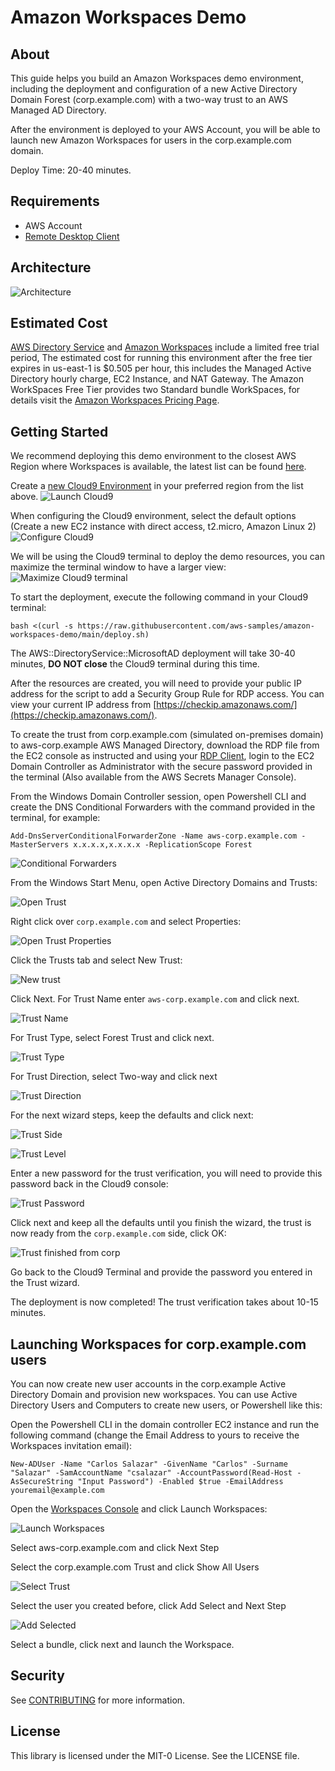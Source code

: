 # Amazon Workspaces Demo

## About

This guide helps you build an Amazon Workspaces demo environment, including the deployment and configuration of a new Active Directory Domain Forest (corp.example.com) with a two-way trust to an AWS Managed AD Directory.

After the environment is deployed to your AWS Account, you will be able to launch new Amazon Workspaces for users in the corp.example.com domain.

Deploy Time: 20-40 minutes.

## Requirements

* AWS Account
* [Remote Desktop Client](https://docs.microsoft.com/en-us/windows-server/remote/remote-desktop-services/clients/remote-desktop-clients)

## Architecture

![Architecture](img/architecture-2.png)

## Estimated Cost

[AWS Directory Service](https://aws.amazon.com/directoryservice/limited-free-trial/) and [Amazon Workspaces](https://aws.amazon.com/workspaces/pricing/) include a limited free trial period, The estimated cost for running this environment after the free tier expires in us-east-1 is $0.505 per hour, this includes the Managed Active Directory hourly charge, EC2 Instance, and NAT Gateway. The Amazon WorkSpaces Free Tier provides two Standard bundle WorkSpaces, for details visit the [Amazon Workspaces Pricing Page](https://aws.amazon.com/workspaces/pricing/).

## Getting Started

We recommend deploying this demo environment to the closest AWS Region where Workspaces is available, the latest list can be found [here](https://docs.aws.amazon.com/workspaces/latest/adminguide/azs-workspaces.html).

Create a [new Cloud9 Environment](https://console.aws.amazon.com/cloud9/home) in your preferred region from the list above.
![Launch Cloud9](img/launch-cloud9-name.png)

When configuring the Cloud9 environment, select the default options (Create a new EC2 instance with direct access, t2.micro, Amazon Linux 2)
![Configure Cloud9](img/configure-cloud9-settings.png)

We will be using the Cloud9 terminal to deploy the demo resources, you can maximize the terminal window to have a larger view:
![Maximize Cloud9 terminal](img/max-cloud9-terminal.png)

To start the deployment, execute the following command in your Cloud9 terminal:
```
bash <(curl -s https://raw.githubusercontent.com/aws-samples/amazon-workspaces-demo/main/deploy.sh)
```

The AWS::DirectoryService::MicrosoftAD deployment will take 30-40 minutes, **DO NOT close** the Cloud9 terminal during this time.

After the resources are created, you will need to provide your public IP address for the script to add a Security Group Rule for RDP access. You can view your current IP address from [https://checkip.amazonaws.com/](https://checkip.amazonaws.com/).

To create the trust from corp.example.com (simulated on-premises domain) to aws-corp.example AWS Managed Directory, download the RDP file from the EC2 console as instructed and using your [RDP Client](https://docs.microsoft.com/en-us/windows-server/remote/remote-desktop-services/clients/remote-desktop-clients), login to the EC2 Domain Controller as Administrator with the secure password provided in the terminal (Also available from the AWS Secrets Manager Console).

From the Windows Domain Controller session, open Powershell CLI and create the DNS Conditional Forwarders with the command provided in the terminal, for example:
```
Add-DnsServerConditionalForwarderZone -Name aws-corp.example.com -MasterServers x.x.x.x,x.x.x.x -ReplicationScope Forest
```
![Conditional Forwarders](img/create-conditional-forwarders.png)

From the Windows Start Menu, open Active Directory Domains and Trusts:

![Open Trust](img/open-trusts.png)

Right click over ```corp.example.com``` and select Properties:

![Open Trust Properties](img/open-trust-properties.png)

Click the Trusts tab and select New Trust:

![New trust](img/new-trust.png)

Click Next. For Trust Name enter ```aws-corp.example.com``` and click next.

![Trust Name](img/trust-name.png)

For Trust Type, select Forest Trust and click next.

![Trust Type](img/trust-type.png)

For Trust Direction, select Two-way and click next

![Trust Direction](img/trust-direction.png)

For the next wizard steps, keep the defaults and click next:

![Trust Side](img/side-trust.png)

![Trust Level](img/trust-level.png)

Enter a new password for the trust verification, you will need to provide this password back in the Cloud9 console:

![Trust Password](img/trust-password.png)

Click next and keep all the defaults until you finish the wizard, the trust is now ready from the ```corp.example.com``` side, click OK:

![Trust finished from corp](img/trust-done-from-corp.png)

Go back to the Cloud9 Terminal and provide the password you entered in the Trust wizard.

The deployment is now completed! The trust verification takes about 10-15 minutes.

## Launching Workspaces for corp.example.com users

You can now create new user accounts in the corp.example Active Directory Domain and provision new workspaces. You can use Active Directory Users and Computers to create new users, or Powershell like this:

Open the Powershell CLI in the domain controller EC2 instance and run the following command (change the Email Address to yours to receive the Workspaces invitation email):

```
New-ADUser -Name "Carlos Salazar" -GivenName "Carlos" -Surname "Salazar" -SamAccountName "csalazar" -AccountPassword(Read-Host -AsSecureString "Input Password") -Enabled $true -EmailAddress youremail@example.com
```

Open the [Workspaces Console](https://console.aws.amazon.com/workspaces/home) and click Launch Workspaces:

![Launch Workspaces](img/launch-workspaces-1.png)

Select aws-corp.example.com and click Next Step

Select the corp.example.com Trust and click Show All Users

![Select Trust](img/launch-workspaces-select-trust.png)

Select the user you created before, click Add Select and Next Step

![Add Selected](img/launch-workspaces-adduser.png)

Select a bundle, click next and launch the Workspace.

## Security

See [CONTRIBUTING](CONTRIBUTING.md#security-issue-notifications) for more information.

## License

This library is licensed under the MIT-0 License. See the LICENSE file.


